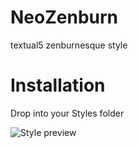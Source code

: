 # NeoZenburn
textual5 zenburnesque style

# Installation
Drop into your Styles folder

![Style preview](https://raw.github.com/lcappuccio/NeoZenburn/blob/master/preview.png "NeoZenburn")